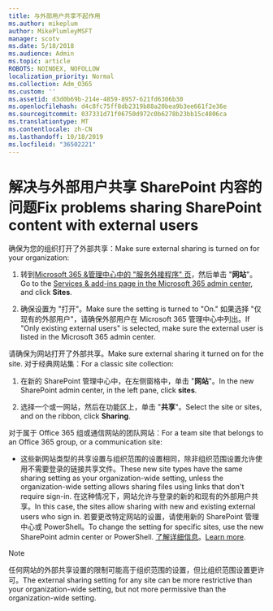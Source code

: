 ```yaml
---
title: 与外部用户共享不起作用
ms.author: mikeplum
author: MikePlumleyMSFT
manager: scotv
ms.date: 5/18/2018
ms.audience: Admin
ms.topic: article
ROBOTS: NOINDEX, NOFOLLOW
localization_priority: Normal
ms.collection: Adm_O365
ms.custom: ''
ms.assetid: d3d0b69b-214e-4859-8957-621fd6306b30
ms.openlocfilehash: d4c8fc75ff8db2319b88a20bea9b3ee661f2e36e
ms.sourcegitcommit: 037331d71f06750d972c0b6278b23bb15c4806ca
ms.translationtype: MT
ms.contentlocale: zh-CN
ms.lasthandoff: 10/18/2019
ms.locfileid: "36502221"
---
```

# <a name="fix-problems-sharing-sharepoint-content-with-external-users"></a><span data-ttu-id="4ecb3-102">解决与外部用户共享 SharePoint 内容的问题</span><span class="sxs-lookup"><span data-stu-id="4ecb3-102">Fix problems sharing SharePoint content with external users</span></span>

<span data-ttu-id="4ecb3-103">确保为您的组织打开了外部共享：</span><span class="sxs-lookup"><span data-stu-id="4ecb3-103">Make sure external sharing is turned on for your organization:</span></span>
  
1. <span data-ttu-id="4ecb3-104">转到[Microsoft 365 &amp;管理中心中的 "服务外接程序" 页](https://portal.office.com/adminportal/home#/Settings/ServicesAndAddIns)，然后单击 "**网站**"。</span><span class="sxs-lookup"><span data-stu-id="4ecb3-104">Go to the [Services &amp; add-ins page in the Microsoft 365 admin center](https://portal.office.com/adminportal/home#/Settings/ServicesAndAddIns), and click **Sites**.</span></span>
    
2. <span data-ttu-id="4ecb3-105">确保设置为 "打开"。</span><span class="sxs-lookup"><span data-stu-id="4ecb3-105">Make sure the setting is turned to "On."</span></span> <span data-ttu-id="4ecb3-106">如果选择 "仅现有的外部用户"，请确保外部用户在 Microsoft 365 管理中心中列出。</span><span class="sxs-lookup"><span data-stu-id="4ecb3-106">If "Only existing external users" is selected, make sure the external user is listed in the Microsoft 365 admin center.</span></span>
    
<span data-ttu-id="4ecb3-107">请确保为网站打开了外部共享。</span><span class="sxs-lookup"><span data-stu-id="4ecb3-107">Make sure external sharing it turned on for the site.</span></span> <span data-ttu-id="4ecb3-108">对于经典网站集：</span><span class="sxs-lookup"><span data-stu-id="4ecb3-108">For a classic site collection:</span></span>
  
1. <span data-ttu-id="4ecb3-109">在新的 SharePoint 管理中心中，在左侧窗格中，单击 "**网站**"。</span><span class="sxs-lookup"><span data-stu-id="4ecb3-109">In the new SharePoint admin center, in the left pane, click **sites**.</span></span>
    
2. <span data-ttu-id="4ecb3-110">选择一个或一网站，然后在功能区上，单击 "**共享**"。</span><span class="sxs-lookup"><span data-stu-id="4ecb3-110">Select the site or sites, and on the ribbon, click **Sharing**.</span></span>
    
<span data-ttu-id="4ecb3-111">对于属于 Office 365 组或通信网站的团队网站：</span><span class="sxs-lookup"><span data-stu-id="4ecb3-111">For a team site that belongs to an Office 365 group, or a communication site:</span></span>
  
- <span data-ttu-id="4ecb3-112">这些新网站类型的共享设置与组织范围的设置相同，除非组织范围设置允许使用不需要登录的链接共享文件。</span><span class="sxs-lookup"><span data-stu-id="4ecb3-112">These new site types have the same sharing setting as your organization-wide setting, unless the organization-wide setting allows sharing files using links that don't require sign-in.</span></span> <span data-ttu-id="4ecb3-113">在这种情况下，网站允许与登录的新的和现有的外部用户共享。</span><span class="sxs-lookup"><span data-stu-id="4ecb3-113">In this case, the sites allow sharing with new and existing external users who sign in.</span></span> <span data-ttu-id="4ecb3-114">若要更改特定网站的设置，请使用新的 SharePoint 管理中心或 PowerShell。</span><span class="sxs-lookup"><span data-stu-id="4ecb3-114">To change the setting for specific sites, use the new SharePoint admin center or PowerShell.</span></span> <span data-ttu-id="4ecb3-115">[了解详细信息](https://go.microsoft.com/fwlink/?linkid=871863)。</span><span class="sxs-lookup"><span data-stu-id="4ecb3-115">[Learn more](https://go.microsoft.com/fwlink/?linkid=871863).</span></span>
    
> [!NOTE]
> <span data-ttu-id="4ecb3-116">任何网站的外部共享设置的限制可能高于组织范围的设置，但比组织范围设置更许可。</span><span class="sxs-lookup"><span data-stu-id="4ecb3-116">The external sharing setting for any site can be more restrictive than your organization-wide setting, but not more permissive than the organization-wide setting.</span></span> 
  

